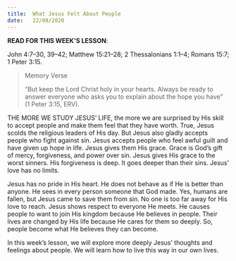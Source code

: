 ```yaml
---
title:  What Jesus Felt About People
date:   22/08/2020
---
```


**READ FOR THIS WEEK'S LESSON**:

John 4:7–30, 39–42; Matthew 15:21–28; 2 Thessalonians 1:1–4; Romans 15:7; 1 Peter 3:15.

> <p>Memory Verse</p>
> “But keep the Lord Christ holy in your hearts. Always be ready to answer everyone who asks you to explain about the hope you have” (1 Peter 3:15, ERV).

THE MORE WE STUDY JESUS’ LIFE, the more we are surprised by His skill to accept people and make them feel that they have worth. True, Jesus scolds the religious leaders of His day. But Jesus also gladly accepts people who fight against sin. Jesus accepts people who feel awful guilt and have given up hope in life. Jesus gives them His grace. Grace is God’s gift of mercy, forgiveness, and power over sin. Jesus gives His grace to the worst sinners. His forgiveness is deep. It goes deeper than their sins. Jesus’ love has no limits.

Jesus has no pride in His heart. He does not behave as if He is better than anyone. He sees in every person someone that God made. Yes, humans are fallen, but Jesus came to save them from sin. No one is too far away for His love to reach. Jesus shows respect to everyone He meets. He causes people to want to join His kingdom because He believes in people. Their lives are changed by His life because He cares for them so deeply. So, people become what He believes they can become.

In this week’s lesson, we will explore more deeply Jesus’ thoughts and feelings about people. We will learn how to  live this way in our own lives.
